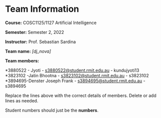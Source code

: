 # Team Information

**Course:** COSC1125/1127 Artificial Intelligence

**Semester:** Semester 2, 2022

**Instructor:** Prof. Sebastian Sardina

**Team name:** _[dj_nova]_

**Team members:**


*3880522 -  Jyoti -  s3880522@student.rmit.edu.au -  kundujyoti13 
*3823102 -Jatin Bhootna -  s3823102@student.rmit.edu.au - s3823102
*3894695-Denster Joseph Frank - s3894695@student.rmit.edu.au -  s3894695


Replace the lines above with the correct details of members. Delete or add lines as needed.

Student numbers should just be the **numbers**.
